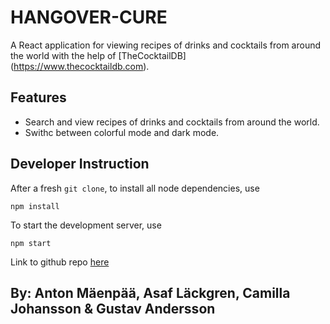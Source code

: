 # HANGOVER-CURE </br>
A React application for viewing recipes of drinks and cocktails from around the world with the help of [TheCocktailDB] (https://www.thecocktaildb.com).

## Features
- Search and view recipes of drinks and cocktails from around the world.
- Swithc between colorful mode and dark mode.

## Developer Instruction
After a fresh `git clone`, to install all node dependencies, use
```shell
npm install
```
To start the development server, use
```shell
npm start
```


Link to github repo [here](https://github.com/intradastingly/HANGOVER-CURE)



## By: Anton Mäenpää, Asaf Läckgren, Camilla Johansson & Gustav Andersson

